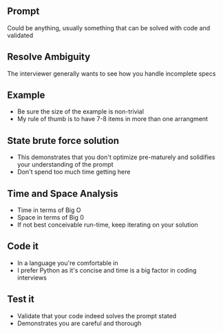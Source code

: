 ## Prompt
Could be anything, usually something that can be solved with code and validated

## Resolve Ambiguity
The interviewer generally wants to see how you handle incomplete specs

## Example
* Be sure the size of the example is non-trivial
* My rule of thumb is to have 7-8 items in more than one arrangment

## State brute force solution
* This demonstrates that you don't optimize pre-maturely and solidifies your understanding of the prompt
* Don't spend too much time getting here

## Time and Space Analysis
* Time in terms of Big O
* Space in terms of Big 0
* If not best conceivable run-time, keep iterating on your solution

## Code it
* In a language you're comfortable in
* I prefer Python as it's concise and time is a big factor in coding interviews

## Test it
* Validate that your code indeed solves the prompt stated
* Demonstrates you are careful and thorough
